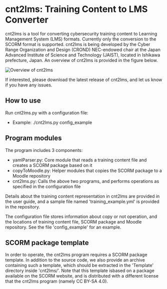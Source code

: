 # cnt2lms: Training Content to LMS Converter
cnt2lms is a tool for converting cybersecurity training content to Learning Management System (LMS) formats. Currently only the conversion to the SCORM format is supported. cnt2lms is being developed by the Cyber Range Organization and Design (CROND) NEC-endowed chair at the Japan Advanced Institute of Science and Technology (JAIST), located in Ishikawa prefecture, Japan. An overview of cnt2lms is provided in the figure below.

![Overview of cnt2lms](https://github.com/crond-jaist/cnt2lms/blob/master/cnt2lms_overview.png "Overview of cnt2lms")

If interested, please download the latest release of cnt2lms, and let us know if you have any issues. 

## How to use
Run cnt2lms.py with a configuration file:
* Example: ./cnt2lms.py config_example 

## Program modules
The program includes 3 components:
* yamlParser.py: Core module that reads a training content file and creates a SCORM package based on it
* copyToMoodle.py: Helper modules that copies the SCORM package to a Moodle repository
* cnt2lms.py: Calls the above two programs, and performs operations as specified in the configuration file

Details about the training content representation in cnt2lms are provided in the user guide, and a sample file named 'training_example.yml' is provided in the repository.

The configuration file stores information about copy or not operation, and the locations of training content file, SCORM package and Moodle repository. See the file 'config_example' for an example.

## SCORM package template
In order to operate, the cnt2lms program requires a SCORM package template. In addition to the source code, we also provide an archive containing such a template, which should be extracted in the 'Template' directory inside 'cnt2lms/'. Note that this template isbased on a package available on the SCORM website, and is distributed with a different license that the cnt2lms program (namely CC BY-SA 4.0).
